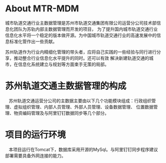 # About MTR-MDM
 城市轨道交通行业主数据管理是苏州市轨道交通集团有限公司运营分公司技术部信息化团队为苏轨内部主数据管理而开发的项目，
为了提升国内城市轨道交通行业信息化水平将一个稳定的版本做开源。为中国城市轨道交通行业的高速发展中的信息标准化管作出一些贡献。
   
   苏州轨道作为行业内精细化管理的带头者，应将自己实践的一些经验与同行进行分享，推动整合行业信息化水平提升的同时。还可以有效
解决新建轨道交通的城市，在信息化系统建立与规划等方面束手无策的局部。

# 苏州轨道交通主数据管理的构成
    苏州轨道交通运营分公司的主数据主要由以下几个功能模块组成：行政组织管理、虚拟组织管理、内部人员管理、外部人员管理、设备数据管理、
 位置数据管理、物资编码管理及与阿里钉钉数据同步等几个部分。
    

# 项目的运行环境
    本项目运行在Tomcat下，数据库采用开源的MySql。与阿里钉钉同步程序建议部署需要具备外网连接的能力。


